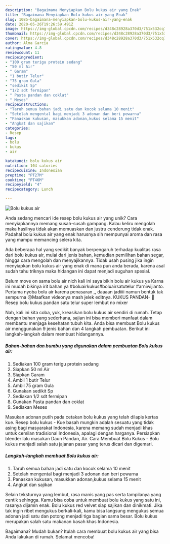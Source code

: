 ```yaml
---
description: "Bagaimana Menyiapkan Bolu kukus air yang Enak"
title: "Bagaimana Menyiapkan Bolu kukus air yang Enak"
slug: 1085-bagaimana-menyiapkan-bolu-kukus-air-yang-enak
date: 2020-05-26T19:26:59.491Z
image: https://img-global.cpcdn.com/recipes/d348c28928a370d3/751x532cq70/bolu-kukus-air-foto-resep-utama.jpg
thumbnail: https://img-global.cpcdn.com/recipes/d348c28928a370d3/751x532cq70/bolu-kukus-air-foto-resep-utama.jpg
cover: https://img-global.cpcdn.com/recipes/d348c28928a370d3/751x532cq70/bolu-kukus-air-foto-resep-utama.jpg
author: Alma Garcia
ratingvalue: 4.8
reviewcount: 11
recipeingredient:
- "100 gram terigu protein sedang"
- "50 ml Air"
- " Garam"
- "1 butir Telur"
- "75 gram Gula"
- "sedikit Sp"
- "1/2 sdt fermipan"
- " Pasta pandan dan coklat"
- " Meses"
recipeinstructions:
- "Taruh semua bahan jadi satu dan kocok selama 10 menit"
- "Setelah mengental bagi menjadi 3 adonan dan beri pewarna"
- "Panaskan kukusan, masukkan adonan,kukus selama 15 menit"
- "Angkat dan sajikan"
categories:
- Resep
tags:
- bolu
- kukus
- air

katakunci: bolu kukus air 
nutrition: 104 calories
recipecuisine: Indonesian
preptime: "PT27M"
cooktime: "PT46M"
recipeyield: "4"
recipecategory: Lunch

---
```



![Bolu kukus air](https://img-global.cpcdn.com/recipes/d348c28928a370d3/751x532cq70/bolu-kukus-air-foto-resep-utama.jpg)

Anda sedang mencari ide resep bolu kukus air yang unik? Cara menyiapkannya memang susah-susah gampang. Kalau keliru mengolah maka hasilnya tidak akan memuaskan dan justru cenderung tidak enak. Padahal bolu kukus air yang enak harusnya sih mempunyai aroma dan rasa yang mampu memancing selera kita.

Ada beberapa hal yang sedikit banyak berpengaruh terhadap kualitas rasa dari bolu kukus air, mulai dari jenis bahan, kemudian pemilihan bahan segar, hingga cara mengolah dan menyajikannya. Tidak usah pusing jika ingin menyiapkan bolu kukus air yang enak di mana pun anda berada, karena asal sudah tahu triknya maka hidangan ini dapat menjadi suguhan spesial.

Belum move on sama bolu air nich kali ini saya bikin bolu air kukus ya Karna ini mudah bikinya irit bahan ya #boluairkukus#boluairsatutelur #arniwijianto. Pertama nyoba bolu air karena penasaran ,, daaaan jadiiii namun bentuk tak sempurna 😥Maafkan videonya mash jelek editnya. KUKUS PANDAN- 🍮 Resep bolu kukus pandan satu telur super lembut no mixer


Nah, kali ini kita coba, yuk, kreasikan bolu kukus air sendiri di rumah. Tetap dengan bahan yang sederhana, sajian ini bisa memberi manfaat dalam membantu menjaga kesehatan tubuh kita. Anda bisa membuat Bolu kukus air menggunakan 9 jenis bahan dan 4 langkah pembuatan. Berikut ini langkah-langkah dalam membuat hidangannya.

<!--inarticleads1-->

##### Bahan-bahan dan bumbu yang digunakan dalam pembuatan Bolu kukus air:

1. Sediakan 100 gram terigu protein sedang
1. Siapkan 50 ml Air
1. Siapkan  Garam
1. Ambil 1 butir Telur
1. Ambil 75 gram Gula
1. Gunakan sedikit Sp
1. Sediakan 1/2 sdt fermipan
1. Gunakan  Pasta pandan dan coklat
1. Sediakan  Meses


Masukan adonan putih pada cetakan bolu kukus yang telah dilapis kertas kue. Resep bolu kukus - Kue basah mungkin adalah sesuatu yang tidak asing bagi masyarakat Indonesia, karena memang sudah menjadi khas untuk cemilan tradisional Indonesia, apalagi dengan harganya. Persiapkan blender lalu masukan Daun Pandan, Air. Cara Membuat Bolu Kukus - Bolu kukus menjadi salah satu jajanan pasar yang terus dicari dan digemari. 

<!--inarticleads2-->

##### Langkah-langkah membuat Bolu kukus air:

1. Taruh semua bahan jadi satu dan kocok selama 10 menit
1. Setelah mengental bagi menjadi 3 adonan dan beri pewarna
1. Panaskan kukusan, masukkan adonan,kukus selama 15 menit
1. Angkat dan sajikan


Selain teksturnya yang lembut, rasa manis yang pas serta tampilanya yang cantik sehingga. Kamu bisa coba untuk membuat bolu kukus yang satu ini, rasanya dijamin enak. Bolu kukus red velvet siap sajikan dan dinikmati. Jika tak ingin ribet mengukus berkali-kali, kamu bisa langsung mengukus semua adonan jadi satu dan potong menjadi tiga bagian sama besar. Bolu kukus merupakan salah satu makanan basah khas Indonesia. 

Bagaimana? Mudah bukan? Itulah cara membuat bolu kukus air yang bisa Anda lakukan di rumah. Selamat mencoba!

